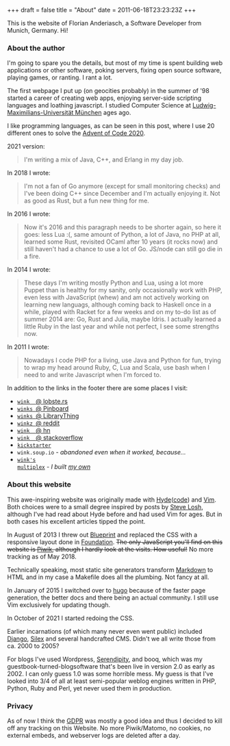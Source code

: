 +++
draft = false
title = "About"
date = 2011-06-18T23:23:23Z
+++



This is the website of Florian Anderiasch, a Software Developer from Munich, Germany. Hi!


### About the author

I'm going to spare you the details, but most of my time is spent building web
applications or other software, poking servers, fixing open source software,
playing games, or ranting. I rant a lot.

The first webpage I put up (on geocities probably) in the summer of '98 started
a career of creating web apps, enjoying server-side scripting languages and
loathing javascript.
I studied Computer Science at
[Ludwig-Maximilians-Universit&auml;t M&uuml;nchen][lmu] ages ago.

I like programming languages, as can be seen in this post, where I use 20
different ones to solve the [Advent of Code 2020][aoc2020].

2021 version:

> I'm writing a mix of Java, C++, and Erlang in my day job.

In 2018 I wrote:

> I'm not a fan of Go anymore (except for small monitoring checks) and I've been
> doing C++ since December and I'm actually enjoying it. Not as good as Rust,
> but a fun new thing for me.

In 2016 I wrote:

> Now it's 2016 and this paragraph needs to be shorter again, so here
> it goes: less Lua :(, same amount of Python, a lot of Java, no PHP at all,
> learned some Rust, revisited OCaml after 10 years (it rocks now) and still
> haven't had a chance to use a lot of Go. JS/node can still go die in a fire.

In 2014 I wrote:

> These days I'm writing mostly Python and Lua,
> using a lot more Puppet than is healthy for my sanity, only
> occasionally work with PHP, even less with JavaScript (whew) and am not
> actively working on learning new languags, although coming back to Haskell
> once in a while, played with Racket for a few weeks and on my to-do list as of
> summer 2014 are: Go, Rust and Julia, maybe Idris. I actually learned a little
> Ruby in the last year and while not perfect, I see some strengths now.

In 2011 I wrote:

> Nowadays I code PHP for a living, use Java and Python for fun, trying to wrap
> my head around Ruby, C, Lua and Scala, use bash when I need to and write
> Javascript when I'm forced to.


In addition to the links in the footer there are some places I visit:

  * [<code class="code">wink&nbsp;&nbsp;</code>@ lobste.rs](https://lobste.rs/u/wink)
  * [<code class="code">winks&nbsp;</code>@ Pinboard](https://pinboard.in/u:winks/)
  * [<code class="code">winks&nbsp;</code>@ LibraryThing](https://www.librarything.com/catalog/winks)
  * [<code class="code">winkz&nbsp;</code>@ reddit](http://www.reddit.com/user/winkz/)
  * [<code class="code">wink&nbsp;&nbsp;</code>@ hn](https://news.ycombinator.com/user?id=wink)
  * [<code class="code">wink&nbsp;&nbsp;</code>@ stackoverflow](http://stackoverflow.com/users/1432620/wink)
  * [<code class="code">kickstarter</code>](https://www.kickstarter.com/profile/1907362337)
  * <code class="code">wink.soup.io</code> - *abandoned even when it worked, because...*
  * [<code class="code">wink's multiplex</code>](http://paranoia.eu.org/) - *I built [my own](https://github.com/winks/multiplex)*


### About this website

This awe-inspiring website was originally made with [Hyde][]([code][Hyde2]) and [Vim][].
Both choices were to a small degree inspired by posts by [Steve Losh][sjl],
although I've had read about Hyde before and had used Vim for ages.
But in both cases his excellent articles tipped the point.

In August of 2013 I threw out [Blueprint][] and replaced the CSS with a
responsive layout done in [Foundation][]. <s>The only JavaScript you'll find
on this website is [Piwik][], although I hardly look at the visits. How useful!</s>
No more tracking as of May 2018.

Technically speaking, most static site generators transform [Markdown][] to
HTML and in my case a Makefile does all the plumbing. Not fancy at all.

In January of 2015 I switched over to [hugo][] because of the faster page
generation, the better docs and there being an actual community. I still use
Vim exclusively for updating though.

In October of 2021 I started redoing the CSS.

Earlier incarnations (of which many never even went public) included [Django][],
[Silex][] and several handcrafted CMS. Didn't we all write those from ca. 2000 to 2005?

For blogs I've used Wordpress, [Serendipity][], and booq, which was my guestbook-turned-blogsoftware
that's been live in version 2.0 as early as 2002. I can only guess 1.0 was some horrible mess.
My guess is that I've looked into 3/4 of all at least semi-popular weblog engines written in PHP, Python,
Ruby and Perl, yet never used them in production.


### Privacy

As of now I think the [GDPR][] was mostly a good idea and thus I decided to
kill off any tracking on this Website. No more Piwik/Matomo, no cookies, no
external embeds, and webserver logs are deleted after a day.


[lmu]: http://www.ifi.lmu.de
[Hyde]: http://web.archive.org/web/20111222213258/http://ringce.com/hyde
[Hyde2]: https://github.com/hyde/hyde-old
[Vim]: http://www.vim.org
[sjl]: http://stevelosh.com
[Django]: http://djangoproject.com
[Silex]: http://silex.sensiolabs.org/
[Serendipity]: http://s9y.org
[Blueprint]: http://www.blueprintcss.org/
[Foundation]: http://foundation.zurb.com/
[Piwik]: http://piwik.org/
[Markdown]: http://daringfireball.net/projects/markdown/
[hugo]: http://gohugo.io
[GDPR]: https://www.eugdpr.org/
[aoc2020]: https://f5n.org/blog/2020/advent-of-code-2020/

